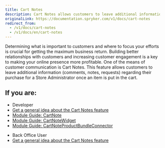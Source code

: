 ```yaml
---
title: Cart Notes
description: Cart Notes allows customers to leave additional information regarding their purchase for a Store Administrator once an item is put in the cart.
originalLink: https://documentation.spryker.com/v1/docs/cart-notes
redirect_from:
  - /v1/docs/cart-notes
  - /v1/docs/en/cart-notes
---
```


Determining what is important to customers and where to focus your efforts is crucial for getting the maximum business return. Building better relationships with customers and increasing customer engagement is a key to making your online presence more profitable. One of the means of customer communication is Cart Notes. This feature allows customers to leave additional information (comments, notes, requests) regarding their purchase for a Store Administrator once an item is put in the cart.

## If you are:

<div class="mr-container">
    <div class="mr-list-container">
        <!-- col1 -->
        <div class="mr-col">
            <ul class="mr-list mr-list-green">
                <li class="mr-title">Developer</li>
                <li><a href="https://documentation.spryker.com/v1/docs/cart-notes-overview" class="mr-link">Get a general idea about the Cart Notes feature</a></li>
                <li><a href="https://documentation.spryker.com/v1/docs/cart-note" class="mr-link">Module Guide: CartNote</a></li>
                <li><a href="https://documentation.spryker.com/v1/docs/cart-note-widget" class="mr-link">Module Guide: CartNoteWidget</a></li>
                <li><a href="https://documentation.spryker.com/v1/docs/cart-note-product-bundle-connector" class="mr-link">Module Guide: CartNoteProductBundleConnector</a></li>
            </ul>
        </div>
        <!-- col2 -->
        <div class="mr-col">
            <ul class="mr-list mr-list-blue">
                <li class="mr-title"> Back Office User</li>
                <li><a href="https://documentation.spryker.com/v1/docs/cart-notes-overview" class="mr-link">Get a general idea about the Cart Notes feature</a></li>
            </ul>
        </div>
    </div>
</div>
